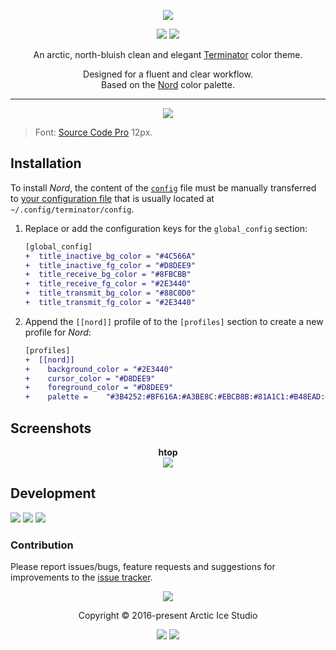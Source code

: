 <p align="center"><img src="https://cdn.rawgit.com/arcticicestudio/nord-terminator/develop/src/assets/nord-terminator-banner.svg"/></p>

<p align="center"><a href="https://github.com/arcticicestudio/nord-terminator/releases/latest"><img src="https://img.shields.io/github/release/arcticicestudio/nord-terminator.svg?style=flat-square&color=88C0D0&label=Release"/></a> <a href="https://github.com/arcticicestudio/nord/releases/tag/v0.2.0"><img src="https://img.shields.io/badge/Nord-v0.2.0-88C0D0.svg?style=flat-square"/></a></p>

<p align="center">An arctic, north-bluish clean and elegant <a href="https://gnometerminator.blogspot.de/p/introduction.html">Terminator</a> color theme.</p>

<p align="center">Designed for a fluent and clear workflow.<br>
Based on the <a href="https://github.com/arcticicestudio/nord">Nord</a> color palette.</p>

---

<p align="center"><img src="https://raw.githubusercontent.com/arcticicestudio/nord-terminator/develop/src/assets/scrot-colortest.png"/><blockquote>Font: <a href="https://adobe-fonts.github.io/source-code-pro">Source Code Pro</a> 12px.</blockquote></p>

## Installation

To install _Nord_, the content of the [`config`][src-config] file must be manually transferred to [your configuration file][archw-terminator#config] that is usually located at `~/.config/terminator/config`.

1. Replace or add the configuration keys for the `global_config` section:
   ```diff
   [global_config]
   +  title_inactive_bg_color = "#4C566A"
   +  title_inactive_fg_color = "#D8DEE9"
   +  title_receive_bg_color = "#8FBCBB"
   +  title_receive_fg_color = "#2E3440"
   +  title_transmit_bg_color = "#88C0D0"
   +  title_transmit_fg_color = "#2E3440"
   ```
2. Append the `[[nord]]` profile of to the `[profiles]` section to create a new profile for _Nord_:
   ```diff
   [profiles]
   +  [[nord]]
   +    background_color = "#2E3440"
   +    cursor_color = "#D8DEE9"
   +    foreground_color = "#D8DEE9"
   +    palette =    "#3B4252:#BF616A:#A3BE8C:#EBCB8B:#81A1C1:#B48EAD:#88C0D0:#E5E9F0:#4C566A:#BF616A:#A3BE8C:#EBCB8B:#81A1C1:#B48EAD:#8FBCBB:#ECEFF4"
   ```

## Screenshots

<p align="center"><strong>htop</strong><br><img src="https://raw.githubusercontent.com/arcticicestudio/nord-terminator/develop/src/assets/scrot-htop.png"/></p>

## Development

[![](https://img.shields.io/badge/Changelog-0.1.0-81A1C1.svg?style=flat-square)](https://github.com/arcticicestudio/nord-terminator/blob/v0.1.0/CHANGELOG.md) [![](https://img.shields.io/badge/Workflow-gitflow--branching--model-81A1C1.svg?style=flat-square)](http://nvie.com/posts/a-successful-git-branching-model) [![](https://img.shields.io/badge/Versioning-ArcVer_0.8.0-81A1C1.svg?style=flat-square)](https://github.com/arcticicestudio/arcver)

### Contribution

Please report issues/bugs, feature requests and suggestions for improvements to the [issue tracker](https://github.com/arcticicestudio/nord-terminator/issues).

<p align="center"><img src="https://raw.githubusercontent.com/arcticicestudio/nord-docs/develop/assets/images/nord/repository-footer-separator.svg?sanitize=true" /></p>

<p align="center">Copyright &copy; 2016-present Arctic Ice Studio</p>

<p align="center"><a href="https://github.com/arcticicestudio/nord-terminator/blob/develop/LICENSE.md"><img src="https://img.shields.io/badge/License-MIT-5E81AC.svg?style=flat-square"/></a> <a href="https://creativecommons.org/licenses/by-sa/4.0"><img src="https://img.shields.io/badge/License-CC_BY--SA_4.0-5E81AC.svg?style=flat-square"/></a></p>

[archw-terminator#config]: https://wiki.archlinux.org/index.php/Terminator#Configuration
[src-config]: https://github.com/arcticicestudio/nord-terminator/blob/develop/src/config
